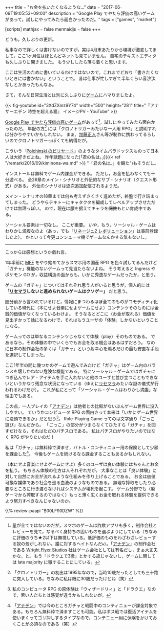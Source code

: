 +++
title = "お金を払いたくなるような..."
date = "2017-06-09T19:05:53+09:00"
description = "Google Play でやたら評価の高いゲームがあって，試しにやってみたら面白かったのだ。"
tags = ["games", "market"]

[scripts]
  mathjax = false
  mermaidjs = false
+++

どうも，久しぶりの更新。

私事なので詳しくは書けないのですが，実は4月末あたりから環境が激変してまして，ここ1ヶ月位はほとんどネットも見ていません。
自宅のテキストエディタも久しぶりに開きました。
もう少ししたら落ち着くと思います。

ここは生活のために書いているわけではないので，これまでどおり「書きたくないときには書かない」ということで。
昔は仕事が忙しすぎて半年くらい音沙汰なしとかあったもんなぁ。

さて，そんな日常生活とは別に久しぶりに[ゲーム](https://another-eden.jp/ "アナザーエデン 時空を超える猫（アナデン）")にハマりましたよ。

{{< fig-youtube id="3XdZXmz9Y74" width="500" height="281" title="『アナザーエデン 時空を超える猫』 イメージPV - YouTube" >}}

[Google Play でやたら評価の高いゲーム](https://play.google.com/store/apps/details?id=net.wrightflyer.anothereden "アナザーエデン 時空を超える猫 - Google Play")があって[^dl]，試しにやってみたら面白かったのだ。
年配の方[^age] には「クロノトリガーみたいな一人用 RPG」と説明すれば分かりやすいかもしれない。
まぁ，[加藤正人]さん等が制作に携わってるらしいのでクロノトリガーっぽくても納得だが。

[^dl]: 量が全てではないのだが，スマホのゲームは詐欺アプリも多く，制作会社とレビューを見て，なるべく身持ちの固いものを選ぶようにしている（ちなみに評価のうち★2以下は無視している。低評価のものをわざわざレビューする奴の気がしれない。誰に対するヘイトなんだ`w`）。「[アナデン]」の制作会社である [Wright Flyer Studios] 社はゲーム会社としては有名だし，まぁ大丈夫かな，と。もう「ドラクエで3徹」とかする歳じゃないし，ゲームに関しては late majority に徹することにしている。
[^age]: 「クロノトリガー」の初出は1995年なので，当時10歳だったとしても三十路に突入している。ちなみに私は既に30歳だったけどね（笑）

こういう「[Polchinski のビリヤード](http://irobutsu.a.la9.jp/hardsf/timeparadox.html "物理学者によるタイムパラドックス分析")」のようなタイムパラドックスものって日本人は大好きだよね。
昨年話題になった[「君の名は。」]({{< ref "/remark/2016/09/kiminona-wa.md" >}} "「君の名は。」を観た")もそうだし。

インストールは無料でゲーム内課金ができる。
ただし，お金を払わなくても十分遊べる。
全26章のメイン・シナリオと外伝的なサブ・シナリオ（クエスト形式）がある。
外伝のシナリオは逐次追加配信されるようだ。

メイン・シナリオの18章までは何も考えずさくさく進めたが，終盤で行き詰まってしまった。
どうやらテキトーにキャタクタを編成してレベルアップさせただけでは無理っぽい。
ので，現在は腰を据えてキャラを~~調教~~もとい育成中である。

ソーシャル要素は一切なし。
ここが重要。
いや，もう，ソーシャル・ゲームはわりかし満腹なのよ（あっ，でも「[リネージュ2 レボリューション](http://l2.netmarble.jp/)」は事前登録したよ）。
かといって今更コンシューマ機でゲームなんかする気もないし。

----

こっからは感想というか戯れ言。

1年半前に [MFF] をやり始めてからスマホ用の国産 RPG を色々試してるんだけど「ガチャ」機能のないゲームって見当たらないよね。
そう考えると Ingress やポケモン GO が，収益構造の面からも，いかに秀逸なゲームだったか，と思う。

ゲームの「ガチャ」についてはそれぞれ思う人がいると思うが，個人的には **「[リセマラ]しないと進められないゲームはクソゲー」** だと思う。

随分前から言われているけど，情報にまつわるほぼ全てのものがコモディティ化している現代に（本にせよ音楽にせよゲームにせよ）コンテンツそのものには金銭的価値がなくなっているわけよ。
そうなるとどこに（お金が取れる）価値を見出すかって話になるわけで，それはもうユーザの「体験」しかないということになる。

ゲームってのは単なるコンテンツじゃなくて体験（play）そのものである。
であるなら，その体験の中でいくらでもお金を取る機会はあるはずだろう。
なのに日本の制作会社の多くは「ガチャ」という射幸心を煽るだけの最も安直な手段を選択してしまった。

ここ1年半の間に幾つかのゲームで遊んでみたけど「ガチャ」はゲーム内のバランスを壊しかねない危険な機能である。
特にソーシャル・ゲームではガチャにつぎ込んでレア・アイテムを手に入れないと他のユーザと並び立つこともできないというかなり残念な状況になっている（ゆえに[リセマラ]みたいな謎の儀式が行われるわけだが）。
これが私にとって「ソーシャル・ゲームはわりかし満腹」な理由でもある。

[^gm]: 私のコンピュータ RPG の原体験は「ウィザードリィ」と「ドラクエ」なので，若い人たちとは感覚が違うかもしれないが。

この点，一人プレイの「[アナデン]」は他者との比較がないぶんゲーム世界に没入しやすい。
ていうかコンピュータ RPG の面白さって本来は「いかにゲーム世界に没頭できるか」だと思う[^gm]。
Role-Playing Game ってのは文字通り「ごっこ遊び」なんだから。
「ごっこ」の部分がつまらなくてひたすら「ガチャ」を回すだけなら，それはただのパチスロである。
私はパチスロがやりたいのではなく RPG がやりたいのだ！

私は「ガチャ」は無料枠で済ませ，バトル・コンティニュー用の保険として少額を課金した[^py]。
今後もゲームを続けるなら課金することもあるかもしれない。

[^py]: 「[アナデン]」では今のところガチャと戦闘中のコンティニューが課金対象である。もちろん無料枠で済ますことも可能。私はボス戦では復活アイテムを使いまくってゴリ押しするタイプなので，コンテニュー用に保険をかけておくことが必須なのである（笑）

（本にせよ音楽にせよゲームにせよ）多くのユーザは良い体験にはちゃんとお金を払う。
もちろん体験の仕方は人それぞれだが。
大事なことは「良い体験」に対して自然にお金が流れるような仕組みを作り上げることである。
お金は価値可換な媒体であり社会を巡る血液のようなものである。
無理な搾取をしたり必要なところに行き渡らなければシステムが壊死を起こす。
ゲーム分野でも（廃ゲーマから搾取するのではなく）もっと薄く広くお金を取れる体験を提供できるよう努力すべきなんじゃないのか。

[アナデン]: https://another-eden.jp/ "アナザーエデン 時空を超える猫（アナデン）"
[加藤正人]: https://ja.wikipedia.org/wiki/%E5%8A%A0%E8%97%A4%E6%AD%A3%E4%BA%BA_(%E3%82%B2%E3%83%BC%E3%83%A0%E3%82%AF%E3%83%AA%E3%82%A8%E3%82%A4%E3%82%BF%E3%83%BC) "加藤正人 (ゲームクリエイター) - Wikipedia"
[Wright Flyer Studios]: https://www.wrightflyer.net/
[MFF]: http://www.jp.square-enix.com/MOBIUSFF/ "MOBIUS FINAL FANTASY | SQUARE ENIX"
[リセマラ]: http://dic.nicovideo.jp/a/%E3%83%AA%E3%82%BB%E3%83%9E%E3%83%A9 "リセマラとは (リセマラとは) [単語記事] - ニコニコ大百科"

{{% review-paapi "B00LF90DZW" %}} <!-- 賢者の弟子を名乗る賢者 -->
